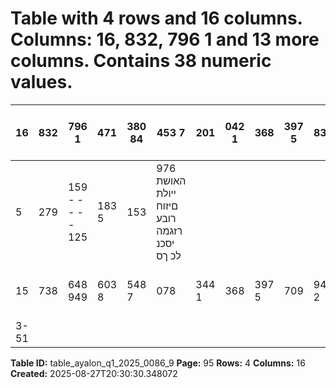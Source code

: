 # Table with 4 rows and 16 columns. Columns: 16, 832, 796 1 and 13 more columns. Contains 38 numeric values.

| 16 | 832 | 796 1 | 471 | 380 84 | 453 7 | 201 | 042 1 | 368 | 397 5 | 832 | 645 2 | 271 | 746 5 | 804 | 175 רזגמה יסכנ לכ ךס |
|---|---|---|---|---|---|---|---|---|---|---|---|---|---|---|---|
| 5 | 279 | 159 - - - - - 125 | 183 5 | 153 | 976 האושת ייולת םיזוח רובע רזגמה יסכנ לכ ךס |  |  |  |  |  |  |  |  |  |  |
| 15 | 738 | 648 949 | 603 8 | 548 7 | 078 | 344 1 | 368 | 397 5 | 709 | 947 2 | 000 | 763 5 | 701 | 390 רזגמה תויובייחתה לכ ךס |  |
| 3-51 |  |  |  |  |  |  |  |  |  |  |  |  |  |  |  |

**Table ID:** table_ayalon_q1_2025_0086_9
**Page:** 95
**Rows:** 4
**Columns:** 16
**Created:** 2025-08-27T20:30:30.348072
